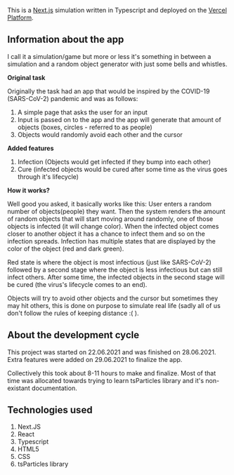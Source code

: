 This is a [Next.js](https://nextjs.org/) simulation written in Typescript and deployed on the [Vercel Platform](https://vercel.com/new?utm_medium=default-template&filter=next.js&utm_source=create-next-app&utm_campaign=create-next-app-readme).

## Information about the app

I call it a simulation/game but more or less it's something in between a simulation and a random object generator with just some bells and whistles.

**Original task**

Originally the task had an app that would be inspired by the COVID-19 (SARS-CoV-2) pandemic and was as follows:
1. A simple page that asks the user for an input
2. Input is passed on to the app and the app will generate that amount of objects (boxes, circles - referred to as people)
3. Objects would randomly avoid each other and the cursor

**Added features**

1. Infection (Objects would get infected if they bump into each other)
2. Cure (infected objects would be cured after some time as the virus goes through it's lifecycle)

**How it works?**

Well good you asked, it basically works like this: User enters a random number of objects(people) they want.
Then the system renders the amount of random objects that will start moving around randomly, one of those objects is infected (it will change color).
When the infected object comes closer to another object it has a chance to infect them and so on the infection spreads.
Infection has multiple states that are displayed by the color of the object (red and dark green).

Red state is where the object is most infectious (just like SARS-CoV-2) followed by a second stage where the object is less infectious but can still infect others.
After some time, the infected objects in the second stage will be cured (the virus's lifecycle comes to an end).

Objects will try to avoid other objects and the cursor but sometimes they may hit others, this is done on purpose to simulate real life (sadly all of us don't follow the rules of keeping distance :( ).


## About the development cycle

This project was started on 22.06.2021 and was finished on 28.06.2021.
Extra features were added on 29.06.2021 to finalize the app.

Collectively this took about 8-11 hours to make and finalize.
Most of that time was allocated towards trying to learn tsParticles library and it's non-existant documentation.

## Technologies used

1. Next.JS
2. React
3. Typescript
4. HTML5
5. CSS
6. tsParticles library


